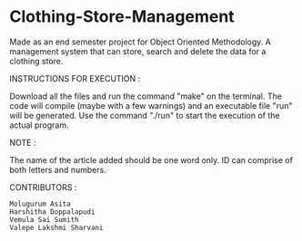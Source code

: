 # Clothing-Store-Management
Made as an end semester project for Object Oriented Methodology. A management system that can store, search and delete the data for a clothing store.

INSTRUCTIONS FOR EXECUTION : 

Download all the files and run the command "make" on the terminal. The code will compile (maybe with a few warnings) and an executable file "run" will be generated. Use the command "./run" to start the execution of the actual program.

NOTE : 

The name of the article added should be one word only. ID can comprise of both letters and numbers.


CONTRIBUTORS :

	Molugurum Asita
	Harshitha Doppalapudi
	Vemula Sai Sumith
	Valepe Lakshmi Sharvani
